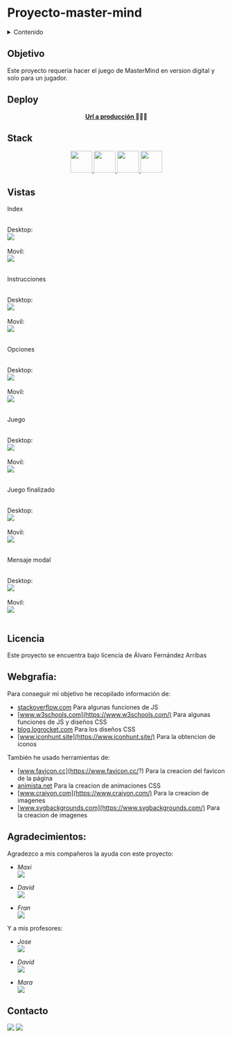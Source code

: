 # Proyecto-master-mind

<details>
  <summary>Contenido</summary>
  <ol>
    <li><a href="#objetivo">Objetivo</a></li>
    <li><a href="#deploy">Deploy</a></li>
    <li><a href="#stack">Stack</a></li>
    <li><a href="#vistas">Vistas</a></li>
    <li><a href="#licencia">Licencia</a></li>
    <li><a href="#webgrafia">Webgrafia</a></li>
    <li><a href="#agradecimientos">Agradecimientos</a></li>
    <li><a href="#contacto">Contacto</a></li>
  </ol>
</details>


## Objetivo 
Este proyecto requeria hacer el juego de MasterMind en version digital y solo para un jugador.
   
  
## Deploy
<div align="center">
    <a href="https://roekan.github.io/FED-11-01-Proyecto-master-mind/"><strong>Url a producción </strong></a>🚀🚀🚀
</div>

## Stack
<div align="center">
<a href="https://lenguajehtml.com/">
    <img height="50px" width="auto" src= "https://roekan.github.io/FED-11-01-Proyecto-master-mind/images/lenguajes/html-logo.png"/>
</a>
<a href="https://lenguajecss.com/">
    <img height="50px" width="auto" src= "https://roekan.github.io/FED-11-01-Proyecto-master-mind/images/lenguajes/bootstrap-logo.png"/>
</a>
<a href="https://getbootstrap.com/">
    <img height="50px" width="auto" src= "https://roekan.github.io/FED-11-01-Proyecto-master-mind/images/lenguajes/css-logo.png"/>
</a>
<a href="https://www.javascript.com/">
    <img height="50px" width="auto" src= "https://roekan.github.io/FED-11-01-Proyecto-master-mind/images/lenguajes/js-logo.png"/>
</a>
 </div>

## Vistas


Index<br><br>

Desktop:<br>
<img src="./images/vistas/desktop/index.png"><br><br>
Movil:<br>
<img src="./images/vistas/movil/index.png"><br><br> 


Instrucciones<br><br>

Desktop:<br>
<img src="./images/vistas/desktop/instrucciones.png"><br><br>
Movil:<br>
<img src="./images/vistas/movil/instrucciones.png"><br><br> 


Opciones<br><br>

Desktop:<br>
<img src="./images/vistas/desktop/settings.png"><br><br>
Movil:<br>
<img src="./images/vistas/movil/settings.png"><br><br> 


Juego<br><br>

Desktop:<br>
<img src="./images/vistas/desktop/partida.png"><br><br>
Movil:<br>
<img src="./images/vistas/movil/partida.png"><br><br> 


Juego finalizado<br><br>

Desktop:<br>
<img src="./images/vistas/desktop/partida-finalizada.png"><br><br>
Movil:<br>
<img src="./images/vistas/movil/partida-finalizada.png"><br><br> 


Mensaje modal<br><br>

Desktop:<br>
<img src="./images/vistas/desktop/partida-mensaje-modal.png"><br><br>
Movil:<br>
<img src="./images/vistas/movil/partida-mensaje-modal.png"><br><br> 


## Licencia
Este proyecto se encuentra bajo licencia de Álvaro Fernández Arribas

## Webgrafia:
Para conseguir mi objetivo he recopilado información de:

- [stackoverflow.com](https://stackoverflow.com/) Para algunas funciones de JS
- [www.w3schools.com](https://www.w3schools.com/) Para algunas funciones de JS y diseños CSS
- [blog.logrocket.com](https://blog.logrocket.com/) Para los diseños CSS
- [www.iconhunt.site](https://www.iconhunt.site/) Para la obtencion de iconos


También he usado herramientas de:
- [www.favicon.cc](https://www.favicon.cc/?) Para la creacion del favicon de la página
- [animista.net](https://animista.net/play/basic/swing) Para la creacion de animaciones CSS
- [www.craiyon.com](https://www.craiyon.com/) Para la creacion de imagenes
- [www.svgbackgrounds.com](https://www.svgbackgrounds.com/) Para la creacion de imagenes

## Agradecimientos:

Agradezco a mis compañeros la ayuda con este proyecto:

- *Maxi*  
<a href="https://github.com/Maxigamble/" target="_blank"><img src="./images/github/github-green.svg" target="_blank"></a> 

- *David*  
<a href="https://github.com/DavidTL95/" target="_blank"><img src="./images/github/github-red.svg" target="_blank"></a>

- *Fran*  
<a href="https://www.github.com/userGithub/" target="_blank"><img src="./images/github/github-purple.svg" target="_blank"></a> 

Y a mis profesores:

- *Jose*  
<a href="https://github.com/GeeksHubsAcademy" target="_blank"><img src="./images/github/github-green.svg" target="_blank"></a> 

- *David*  
<a href="https://github.com/GeeksHubsAcademy" target="_blank"><img src="./images/github/github-brown.svg" target="_blank"></a>

- *Mara*  
<a href="https://github.com/GeeksHubsAcademy" target="_blank"><img src="./images/github/github-pink.svg" target="_blank"></a> 

## Contacto

<a href = "mailto:roekan03@gmail.com"><img src="https://img.shields.io/badge/Gmail-C6362C?style=for-the-badge&logo=gmail&logoColor=white" target="_blank"></a>
<a href="https://es.linkedin.com/in/alvaro-fern%C3%A1ndez-arribas-120963223" target="_blank"><img src="https://img.shields.io/badge/-LinkedIn-%230077B5?style=for-the-badge&logo=linkedin&logoColor=white" target="_blank"></a> 
